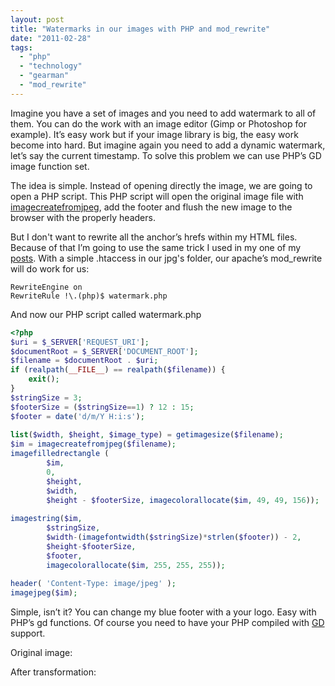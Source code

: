 ```yaml
---
layout: post
title: "Watermarks in our images with PHP and mod_rewrite"
date: "2011-02-28"
tags: 
  - "php"
  - "technology"
  - "gearman"
  - "mod_rewrite"
---
```


Imagine you have a set of images and you need to add watermark to all of them. You can do the work with an image editor (Gimp or Photoshop for example). It’s easy work but if your image library is big, the easy work become into hard. But imagine again you need to add a dynamic watermark, let’s say the current timestamp. To solve this problem we can use PHP’s GD image function set.

The idea is simple. Instead of opening directly the image, we are going to open a PHP script. This PHP script will open the original image file with [imagecreatefromjpeg](http://www.php.net/manual/en/function.imagecreatefromjpeg.php), add the footer and flush the new image to the browser with the properly headers.

But I don't want to rewrite all the anchor’s hrefs within my HTML files. Because of that I’m going to use the same trick I used in my one of my [posts](http://gonzalo123.wordpress.com/2010/11/29/protect-files-within-public-folders-with-mod_rewrite-and-php/). With a simple .htaccess in our jpg's folder, our apache’s mod\_rewrite will do work for us:

```
RewriteEngine on
RewriteRule !\.(php)$ watermark.php
```

And now our PHP script called watermark.php

```php
<?php
$uri = $_SERVER['REQUEST_URI'];
$documentRoot = $_SERVER['DOCUMENT_ROOT'];
$filename = $documentRoot . $uri;
if (realpath(__FILE__) == realpath($filename)) {
    exit();
}
$stringSize = 3;
$footerSize = ($stringSize==1) ? 12 : 15;
$footer = date('d/m/Y H:i:s');
 
list($width, $height, $image_type) = getimagesize($filename);
$im = imagecreatefromjpeg($filename);
imagefilledrectangle (
        $im,
        0,
        $height,
        $width,
        $height - $footerSize, imagecolorallocate($im, 49, 49, 156));
 
imagestring($im,
        $stringSize,
        $width-(imagefontwidth($stringSize)*strlen($footer)) - 2,
        $height-$footerSize,
        $footer,
        imagecolorallocate($im, 255, 255, 255));
 
header( 'Content-Type: image/jpeg' );
imagejpeg($im);
```

Simple, isn’t it? You can change my blue footer with a your logo. Easy with PHP’s gd functions. Of course you need to have your PHP compiled with [GD](http://www.php.net/manual/en/image.installation.php) support.

Original image:
[](/assets/images/original.jpg "original")

After transformation:
[](/assets/images/after.png "after")
